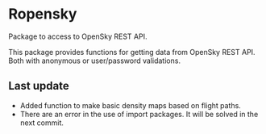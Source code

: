 
<!-- README.md is generated from README.Rmd. Please edit that file -->
Ropensky
========

Package to access to OpenSky REST API.

This package provides functions for getting data from OpenSky REST API. Both with anonymous or user/password validations.

Last update
-----------

-   Added function to make basic density maps based on flight paths.
-   There are an error in the use of import packages. It will be solved in the next commit.
